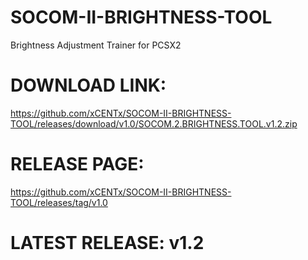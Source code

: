 # SOCOM-II-BRIGHTNESS-TOOL
Brightness Adjustment Trainer for PCSX2

# DOWNLOAD LINK: 
https://github.com/xCENTx/SOCOM-II-BRIGHTNESS-TOOL/releases/download/v1.0/SOCOM.2.BRIGHTNESS.TOOL.v1.2.zip

# RELEASE PAGE: 
https://github.com/xCENTx/SOCOM-II-BRIGHTNESS-TOOL/releases/tag/v1.0

# LATEST RELEASE: v1.2
